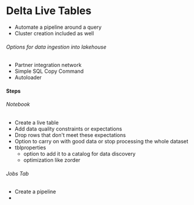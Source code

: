 # Delta Live Tables
* Automate a pipeline around a query
* Cluster creation included as well

###### Options for data ingestion into lakehouse 
* Partner integration network
* Simple SQL Copy Command
* Autoloader

#### Steps

###### Notebook
* Create a live table
* Add data quality constraints or expectations
* Drop rows that don't meet these expectations
* Option to carry on with good data or stop processing the whole dataset
* tblproperties
  * option to add it to a catalog for data discovery
  * optimization like zorder

###### Jobs Tab
* Create a pipeline
* 
